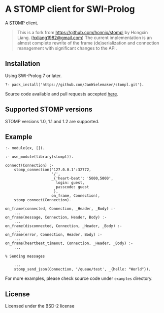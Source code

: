 # A STOMP client for SWI-Prolog

A [STOMP](http://stomp.github.io) client.

> This is a fork from https://github.com/honnix/stompl by Hongxin Liang.
> (hxliang1982@gmail.com)  The  current  implementation   is  an  almost
> complete  rewrite  of  the  frame   (de)serialization  and  connection
> management with significant changes to the API.


## Installation

Using SWI-Prolog 7 or later.

    ?- pack_install('https://github.com/JanWielemaker/stompl.git').

Source     code     available     and     pull     requests     accepted
[here](https://github.com/JanWielemaker/stompl).

## Supported STOMP versions

STOMP versions 1.0, 1.1 and 1.2 are supported.

## Example

```
:- module(ex, []).

:- use_module(library(stompl)).

connect(Connection) :-
    stomp_connection('127.0.0.1':32772,
                     '/',
                     _{'heart-beat': '5000,5000',
                       login: guest,
                       passcode: guest
                      },
                     on_frame, Connection),
    stomp_connect(Connection).

on_frame(connected, Connection, _Header, _Body) :-
    ...
on_frame(message, Connection, Header, Body) :-
    ...
on_frame(disconnected, Connection, _Header, _Body) :-
    ...
on_frame(error, Connection, Header, Body) :-
    ...
on_frame(heartbeat_timeout, Connection, _Header, _Body) :-
    ...

% Sending messages

    ...
    stomp_send_json(Connection, '/queue/test', _{hello: "World"}).
```

For more examples, please check source code under `examples` directory.

## License

Licensed under the BSD-2 license
